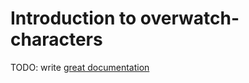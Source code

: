 # Introduction to overwatch-characters

TODO: write [great documentation](http://jacobian.org/writing/what-to-write/)
